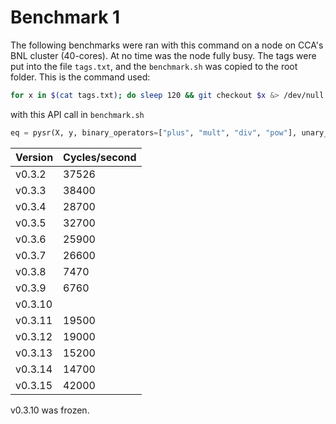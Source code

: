 # Benchmark 1

The following benchmarks were ran with this command on a node on CCA's BNL cluster (40-cores). At no time was the node fully busy. The tags were put into the file `tags.txt`, and the `benchmark.sh` was copied to the root folder. This is the command used:

```bash
for x in $(cat tags.txt); do sleep 120 && git checkout $x &> /dev/null && nohup ./benchmark.sh > performance_v3_$x.txt &; done
```
with this API call in `benchmark.sh`
```python
eq = pysr(X, y, binary_operators=["plus", "mult", "div", "pow"], unary_operators=["sin"], niterations=20, procs=4, parsimony=1e-10, npop=1000, ncyclesperiteration=1000)
```


Version | Cycles/second
--- | ---
v0.3.2 | 37526
v0.3.3 | 38400
v0.3.4 | 28700
v0.3.5 | 32700
v0.3.6 | 25900
v0.3.7 | 26600
v0.3.8 | 7470
v0.3.9 | 6760
v0.3.10 | 
v0.3.11 | 19500
v0.3.12 | 19000
v0.3.13 | 15200
v0.3.14 | 14700
v0.3.15 | 42000

v0.3.10 was frozen.
